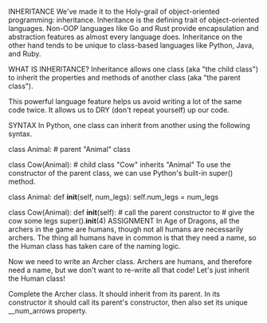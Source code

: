 INHERITANCE
We've made it to the Holy-grail of object-oriented programming: inheritance. Inheritance is the defining trait of object-oriented languages. Non-OOP languages like Go and Rust provide encapsulation and abstraction features as almost every language does. Inheritance on the other hand tends to be unique to class-based languages like Python, Java, and Ruby.

WHAT IS INHERITANCE?
Inheritance allows one class (aka "the child class") to inherit the properties and methods of another class (aka "the parent class").

This powerful language feature helps us avoid writing a lot of the same code twice. It allows us to DRY (don't repeat yourself) up our code.

SYNTAX
In Python, one class can inherit from another using the following syntax.

class Animal:
    # parent "Animal" class

class Cow(Animal):
    # child class "Cow" inherits "Animal"
To use the constructor of the parent class, we can use Python's built-in super() method.

class Animal:
    def __init__(self, num_legs):
        self.num_legs = num_legs

class Cow(Animal):
    def __init__(self):
        # call the parent constructor to
        # give the cow some legs
        super().__init__(4)
ASSIGNMENT
In Age of Dragons, all the archers in the game are humans, though not all humans are necessarily archers. The thing all humans have in common is that they need a name, so the Human class has taken care of the naming logic.

Now we need to write an Archer class. Archers are humans, and therefore need a name, but we don't want to re-write all that code! Let's just inherit the Human class!

Complete the Archer class. It should inherit from its parent. In its constructor it should call its parent's constructor, then also set its unique __num_arrows property.